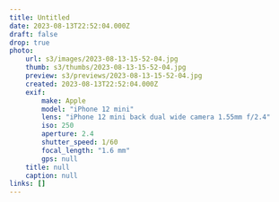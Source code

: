 ```yaml
---
title: Untitled
date: 2023-08-13T22:52:04.000Z
draft: false
drop: true
photo:
    url: s3/images/2023-08-13-15-52-04.jpg
    thumb: s3/thumbs/2023-08-13-15-52-04.jpg
    preview: s3/previews/2023-08-13-15-52-04.jpg
    created: 2023-08-13T22:52:04.000Z
    exif:
        make: Apple
        model: "iPhone 12 mini"
        lens: "iPhone 12 mini back dual wide camera 1.55mm f/2.4"
        iso: 250
        aperture: 2.4
        shutter_speed: 1/60
        focal_length: "1.6 mm"
        gps: null
    title: null
    caption: null
links: []
---
```

